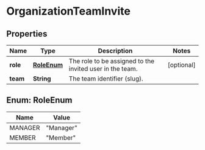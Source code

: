 
# OrganizationTeamInvite

## Properties
Name | Type | Description | Notes
------------ | ------------- | ------------- | -------------
**role** | [**RoleEnum**](#RoleEnum) | The role to be assigned to the invited user in the team. |  [optional]
**team** | **String** | The team identifier (slug). | 


<a name="RoleEnum"></a>
## Enum: RoleEnum
Name | Value
---- | -----
MANAGER | &quot;Manager&quot;
MEMBER | &quot;Member&quot;



